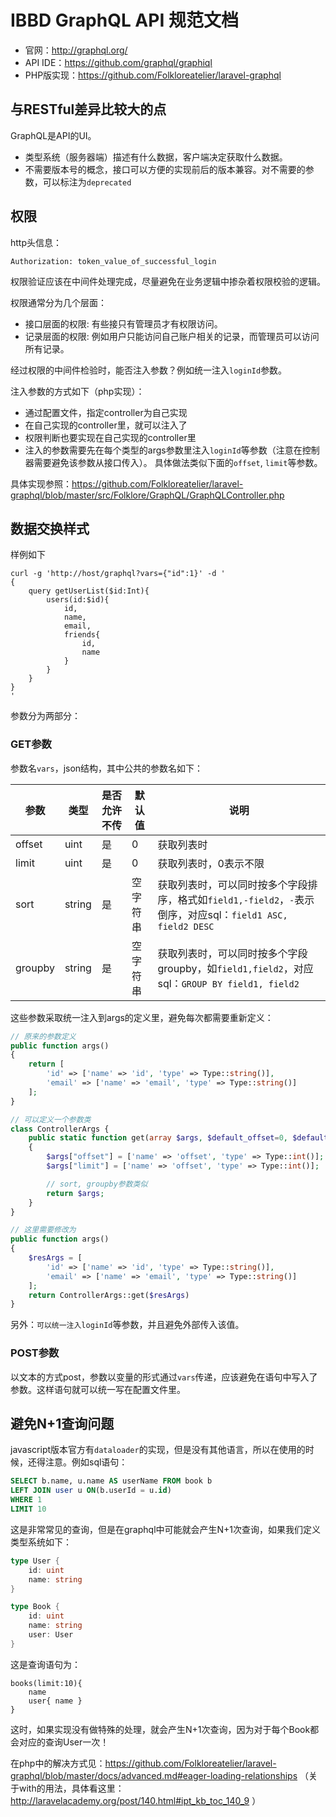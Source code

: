 # IBBD GraphQL API 规范文档

- 官网：http://graphql.org/
- API IDE：https://github.com/graphql/graphiql
- PHP版实现：https://github.com/Folkloreatelier/laravel-graphql

## 与RESTful差异比较大的点

GraphQL是API的UI。

- 类型系统（服务器端）描述有什么数据，客户端决定获取什么数据。
- 不需要版本号的概念，接口可以方便的实现前后的版本兼容。对不需要的参数，可以标注为`deprecated`

## 权限

http头信息：

```
Authorization: token_value_of_successful_login
```

权限验证应该在中间件处理完成，尽量避免在业务逻辑中掺杂着权限校验的逻辑。

权限通常分为几个层面：

- 接口层面的权限: 有些接只有管理员才有权限访问。
- 记录层面的权限: 例如用户只能访问自己账户相关的记录，而管理员可以访问所有记录。

经过权限的中间件检验时，能否注入参数？例如统一注入`loginId`参数。

注入参数的方式如下（php实现）：

- 通过配置文件，指定controller为自己实现
- 在自己实现的controller里，就可以注入了
- 权限判断也要实现在自己实现的controller里
- 注入的参数需要先在每个类型的args参数里注入`loginId`等参数（注意在控制器需要避免该参数从接口传入）。 具体做法类似下面的`offset`, `limit`等参数。

具体实现参照：https://github.com/Folkloreatelier/laravel-graphql/blob/master/src/Folklore/GraphQL/GraphQLController.php

## 数据交换样式

样例如下

```
curl -g 'http://host/graphql?vars={"id":1}' -d '
{
    query getUserList($id:Int){
        users(id:$id){
            id,
            name,
            email,
            friends{
                id,
                name
            }
        }
    }
}
'
```

参数分为两部分：

### GET参数

参数名`vars`，json结构，其中公共的参数名如下：

参数    | 类型   | 是否允许不传 | 默认值   | 说明
---     | -----  | -------      | ------   | -------
offset  | uint   | 是           | 0        | 获取列表时
limit   | uint   | 是           | 0        | 获取列表时，0表示不限
sort    | string | 是           | 空字符串 | 获取列表时，可以同时按多个字段排序，格式如`field1,-field2`，`-`表示倒序，对应sql：`field1 ASC, field2 DESC`
groupby | string | 是           | 空字符串 | 获取列表时，可以同时按多个字段groupby，如`field1,field2`，对应sql：`GROUP BY field1, field2`

这些参数采取统一注入到args的定义里，避免每次都需要重新定义：

```php
// 原来的参数定义
public function args()
{
    return [
        'id' => ['name' => 'id', 'type' => Type::string()],
        'email' => ['name' => 'email', 'type' => Type::string()]
    ];
}

// 可以定义一个参数类
class ControllerArgs {
    public static function get(array $args, $default_offset=0, $default_limit=0, $use_sort=false, $use_groupby=false) 
    {
        $args["offset"] = ['name' => 'offset', 'type' => Type::int()];
        $args["limit"] = ['name' => 'offset', 'type' => Type::int()];

        // sort, groupby参数类似
        return $args;
    }
}

// 这里需要修改为
public function args()
{
    $resArgs = [
        'id' => ['name' => 'id', 'type' => Type::string()],
        'email' => ['name' => 'email', 'type' => Type::string()]
    ];
    return ControllerArgs::get($resArgs)
}
```

另外：`可以统一注入loginId`等参数，并且避免外部传入该值。

### POST参数

以文本的方式post，参数以变量的形式通过`vars`传递，应该避免在语句中写入了参数。这样语句就可以统一写在配置文件里。

## 避免N+1查询问题

javascript版本官方有`dataloader`的实现，但是没有其他语言，所以在使用的时候，还得注意。例如sql语句：

```sql
SELECT b.name, u.name AS userName FROM book b
LEFT JOIN user u ON(b.userId = u.id)
WHERE 1
LIMIT 10
```

这是非常常见的查询，但是在graphql中可能就会产生N+1次查询，如果我们定义类型系统如下：

```go
type User {
    id: uint
    name: string
}

type Book {
    id: uint
    name: string
    user: User
}
```

这是查询语句为：

```
books(limit:10){
    name
    user{ name }
}
```

这时，如果实现没有做特殊的处理，就会产生N+1次查询，因为对于每个Book都会对应的查询User一次！

在php中的解决方式见：https://github.com/Folkloreatelier/laravel-graphql/blob/master/docs/advanced.md#eager-loading-relationships （关于with的用法，具体看这里：http://laravelacademy.org/post/140.html#ipt_kb_toc_140_9 ）


